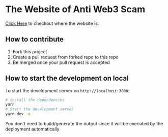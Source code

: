 # The Website of Anti Web3 Scam

[Click Here](https://antiweb3scam.org) to checkout where the website is.

## How to contribute

1. Fork this project
2. Create a pull request from forked repo to this repo
3. Be merged once your pull request is accepted

## How to start the development on local

To start the development server on `http://localhost:3000`:

```bash
# install the dependencies
yarn
# Start the development server
yarn dev -o
```

You don't need to build/generate the output since it will be executed by the deployment automatically
